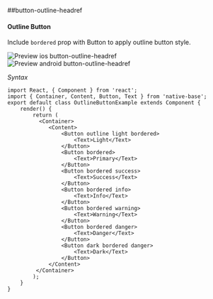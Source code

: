 ##button-outline-headref
#### Outline Button

Include <code>bordered</code> prop with Button to apply outline button style.<br />

![Preview ios button-outline-headref](https://github.com/GeekyAnts/NativeBase-KitchenSink/raw/master/screenshots/ios/outlineButtons.png)
![Preview android button-outline-headref](https://github.com/GeekyAnts/NativeBase-KitchenSink/raw/master/screenshots/android/outlineButtons.png)

*Syntax*

<pre class="line-numbers"><code class="language-jsx">import React, { Component } from 'react';
import { Container, Content, Button, Text } from 'native-base';
export default class OutlineButtonExample extends Component {
    render() {
        return (
          &lt;Container>
             &lt;Content>
                 &lt;Button outline light bordered>
                     &lt;Text>Light&lt;/Text>
                 &lt;/Button>
                 &lt;Button bordered>
                     &lt;Text>Primary&lt;/Text>
                 &lt;/Button>
                 &lt;Button bordered success>
                     &lt;Text>Success&lt;/Text>
                 &lt;/Button>
                 &lt;Button bordered info>
                     &lt;Text>Info&lt;/Text>
                 &lt;/Button>
                 &lt;Button bordered warning>
                     &lt;Text>Warning&lt;/Text>
                 &lt;/Button>
                 &lt;Button bordered danger>
                     &lt;Text>Danger&lt;/Text>
                 &lt;/Button>
                 &lt;Button dark bordered danger>
                     &lt;Text>Dark&lt;/Text>
                 &lt;/Button>
             &lt;/Content>
         &lt;/Container>
        );
    }
}</code></pre><br />

